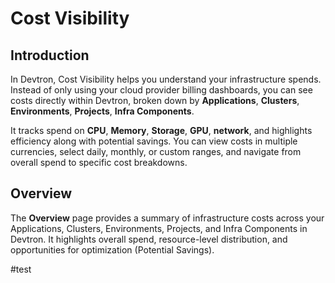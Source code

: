# Cost Visibility
## Introduction

In Devtron, Cost Visibility helps you understand your infrastructure spends. Instead of only using your cloud provider billing dashboards, you can see costs directly within Devtron, broken down by **Applications**, **Clusters**, **Environments**, **Projects**, **Infra Components**.

It tracks spend on **CPU**, **Memory**, **Storage**, **GPU**, **network**, and highlights efficiency along with potential savings. You can view costs in multiple currencies, select daily, monthly, or custom ranges, and navigate from overall spend to specific cost breakdowns.

## Overview

The **Overview** page provides a summary of infrastructure costs across your Applications, Clusters, Environments, Projects, and Infra Components in Devtron. It highlights overall spend, resource-level distribution, and opportunities for optimization (Potential Savings). 

#test



